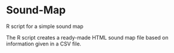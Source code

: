 # Sound-Map
R script for a simple sound map

The R script creates a ready-made HTML sound map file based on information given in a CSV file. 
